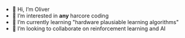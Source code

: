 - 👋 Hi, I’m Oliver
- 👀 I’m interested in **any** harcore coding
- 🌱 I’m currently learning "hardware plausiable learning algorithms"
- 💞️ I’m looking to collaborate on reinforcement learning and AI
 

<!---
oliver2908/oliver2908 is a ✨ special ✨ repository because its `README.md` (this file) appears on your GitHub profile.
You can click the Preview link to take a look at your changes.
--->
